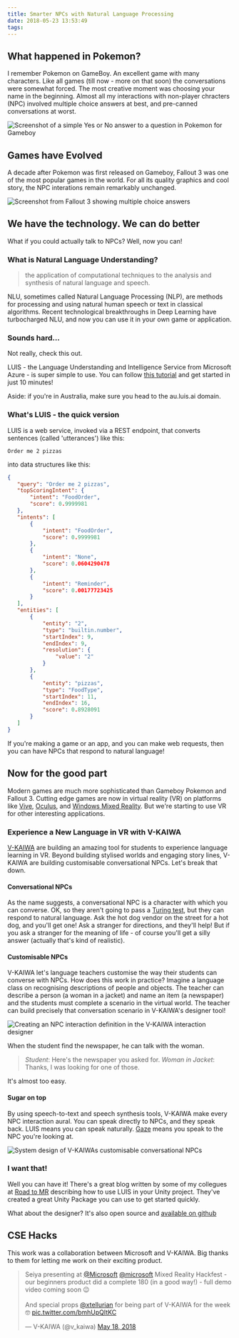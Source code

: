 ```yaml
---
title: Smarter NPCs with Natural Language Processing
date: 2018-05-23 13:53:49
tags:
---
```


## What happened in Pokemon?

I remember Pokemon on GameBoy. An excellent game with many characters. Like all games (till now - more on that soon) the conversations were somewhat forced. The most creative moment was choosing your name in the beginning. Almost all my interactions with non-player chracters (NPC) involved multiple choice answers at best, and pre-canned conversations at worst.

![Screenshot of a simple Yes or No answer to a question in Pokemon for Gameboy](/images/NLU/Pokemonconversationscreenshot.png)

## Games have Evolved

A decade after Pokemon was first released on Gameboy, Fallout 3 was one of the most popular games in the world. For all its quality graphics and cool story, the NPC interations remain remarkably unchanged.

![Screenshot from Fallout 3 showing multiple choice answers](/images/NLU/fallout3multiplechoice.jpg)

## We have the technology. We can do better

What if you could actually talk to NPCs? Well, now you can!

### What is Natural Language Understanding?

> the application of computational techniques to the analysis and synthesis of natural language and speech.

NLU, sometimes called Natural Language Processing (NLP), are methods for processing and using natural human speech or text in classical algorithms. Recent technological breakthroughs in Deep Learning have turbocharged NLU, and now you can use it in your own game or application.

<script type="text/javascript" src="https://ssl.gstatic.com/trends_nrtr/1420_RC05/embed_loader.js"></script> <script type="text/javascript"> trends.embed.renderExploreWidget("TIMESERIES", {"comparisonItem":[{"keyword":"deep learning","geo":"","time":"today 5-y"}],"category":0,"property":""}, {"exploreQuery":"date=today%205-y&q=deep%20learning","guestPath":"https://trends.google.com:443/trends/embed/"}); </script> 

### Sounds hard...

Not really, check this out.

LUIS - the Language Understanding and Intelligence Service from Microsoft Azure - is super simple to use. You can follow [this tutorial](https://docs.microsoft.com/en-us/azure/cognitive-services/luis/luis-get-started-create-app) and get started in just 10 minutes!


Aside: if you're in Australia, make sure you head to the au.luis.ai domain.

### What's LUIS - the quick version

LUIS is a web service, invoked via a REST endpoint, that converts sentences (called 'utterances') like this:

`Order me 2 pizzas`

into data structures like this:

```json
{
   "query": "Order me 2 pizzas",
   "topScoringIntent": {
       "intent": "FoodOrder",
       "score": 0.9999981
   },
   "intents": [
       {
           "intent": "FoodOrder",
           "score": 0.9999981
       },
       {
           "intent": "None",
           "score": 0.0604290478
       },
       {
           "intent": "Reminder",
           "score": 0.00177723425
       }
   ],
   "entities": [
       {
           "entity": "2",
           "type": "builtin.number",
           "startIndex": 9,
           "endIndex": 9,
           "resolution": {
               "value": "2"
           }
       },
       {
           "entity": "pizzas",
           "type": "FoodType",
           "startIndex": 11,
           "endIndex": 16,
           "score": 0.8928091
       }
   ]
}
```

If you're making a game or an app, and you can make web requests, then you can have NPCs that respond to natural language!

## Now for the good part

Modern games are much more sophisticated than Gameboy Pokemon and Fallout 3. Cutting edge games are now in virtual reality (VR) on platforms like [Vive](https://www.vive.com/), [Oculus](https://www.oculus.com/), and [Windows Mixed Reality](https://www.microsoft.com/en-au/windows/windows-mixed-reality). But we're starting to use VR for other interesting applications.

### Experience a New Language in VR with V-KAIWA

[V-KAIWA](http://www.v-kaiwa.com/en/home/) are building an amazing tool for students to experience language learning in VR. Beyond building stylised worlds and engaging story lines, V-KAIWA are building customisable conversational NPCs. Let's break that down.

#### Conversational NPCs

As the name suggests, a conversational NPC is a character with which you can converse. OK, so they aren't going to pass a [Turing test](https://en.wikipedia.org/wiki/Turing_test), but they can respond to natural language. Ask the hot dog vendor on the street for a hot dog, and you'll get one! Ask a stranger for directions, and they'll help! But if you ask a stranger for the meaning of life - of course you'll get a silly answer (actually that's kind of realistic).

#### Customisable NPCs

V-KAIWA let's language teachers customise the way their students can converse with NPCs. How does this work in practice? Imagine a language class on recognising descriptions of people and objects. The teacher can describe a person (a woman in a jacket) and name an item (a newspaper) and the students must complete a scenario in the virtual world. The teacher can build precisely that conversation scenario in V-KAIWA's designer tool!

![Creating an NPC interaction definition in the V-KAIWA interaction designer](/images/NLU/vkaiwadesigner.gif)

When the student find the newspaper, he can talk with the woman.

> *Student*: Here's the newspaper you asked for.
> *Woman in Jacket*: Thanks, I was looking for one of those.

It's almost too easy.


#### Sugar on top

By using speech-to-text and speech synthesis tools, V-KAIWA make every NPC interaction aural. You can speak directly to NPCs, and they speak back. LUIS means you can speak naturally. [Gaze](https://docs.microsoft.com/en-us/windows/mixed-reality/gaze-targeting) means you speak to the NPC you're looking at.

![System design of V-KAIWAs customisable conversational NPCs](/images/NLU/vkaiwaarchitecture.png)


### I want that!

Well you can have it! There's a great blog written by some of my collegues at [Road to MR](http://www.roadtomr.com/2018/05/08/2508/natural-language-for-simulations/) describing how to use LUIS in your Unity project. They've created a great Unity Package you can use to get started quickly. 

What about the designer? It's also open source and [available on github](https://github.com/xtellurian/v-kaiwa-designer)

## CSE Hacks

This work was a collaboration between Microsoft and V-KAIWA. Big thanks to them for letting me work on their exciting product.

<blockquote class="twitter-tweet" data-lang="en"><p lang="en" dir="ltr">Seiya presenting at <a href="https://twitter.com/Microsoft?ref_src=twsrc%5Etfw">@Microsoft</a> <a href="https://twitter.com/Microsoft?ref_src=twsrc%5Etfw">@microsoft</a> Mixed Reality Hackfest - our beginners product did a complete 180 (in a good way!) - full demo video coming soon 😉 <br><br>And special props <a href="https://twitter.com/xtellurian?ref_src=twsrc%5Etfw">@xtellurian</a> for being part of V-KAIWA for the week 🤓 <a href="https://t.co/bmhUpQItKC">pic.twitter.com/bmhUpQItKC</a></p>&mdash; V-KAIWA (@v_kaiwa) <a href="https://twitter.com/v_kaiwa/status/997417548852310017?ref_src=twsrc%5Etfw">May 18, 2018</a></blockquote>
<script async src="https://platform.twitter.com/widgets.js" charset="utf-8"></script>
